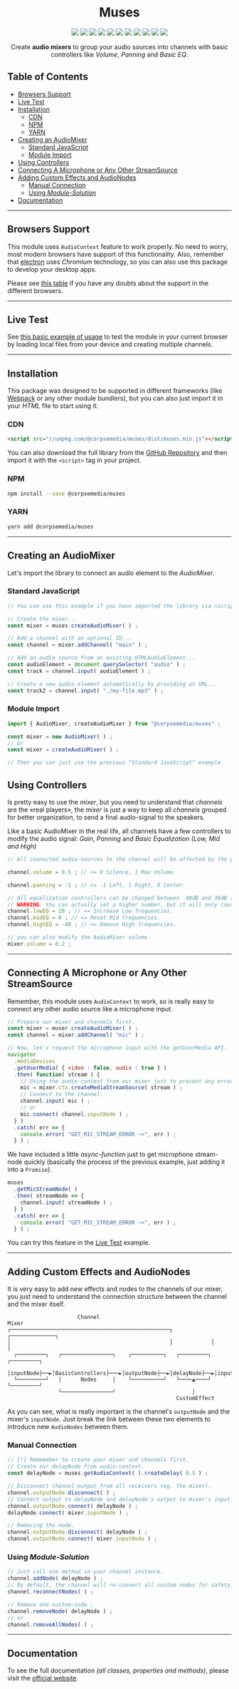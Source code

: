 <h1 align="center">Muses</h1>

<p align="center">
<img src="https://img.shields.io/badge/ES6-Supported-F7DF1E"/>
<img src="https://img.shields.io/badge/CommonJS-Supported-F7DF1E"/>
<img src="https://img.shields.io/node/v/@corpsemedia/muses"/>
<img src="https://img.shields.io/badge/Typescript->=4.5.4-blue?logo=typescript"/>
<img src="https://img.shields.io/badge/Webpack->=5.65.0-8DD6F9?logo=webpack"/>
<img src="https://img.shields.io/badge/Vue->=2.x-4FC08D?logo=vue.js"/>
<img src="https://packagephobia.com/badge?p=@corpsemedia/muses"/>
<img src="https://badge.fury.io/js/@corpsemedia%2Fmuses.svg"/>
<img src="https://img.shields.io/npm/dm/@corpsemedia/muses"/>
<img src="https://img.shields.io/librariesio/release/npm/@corpsemedia/muses"/>
<img src="https://img.shields.io/librariesio/dependent-repos/npm/@corpsemedia/muses"/>
<!--img src="https://img.shields.io/github/last-commit/corpsemedia/muses"/-->
</p>

<p align="center">
Create <b>audio mixers</b> to group your audio sources into channels with basic controllers like <i>Volume</i>, <i>Panning</i> and <i>Basic EQ</i>.
</p>

## Table of Contents

- [Browsers Support](#browsers-support)
- [Live Test](#live-test)
- [Installation](#installation)
  * [CDN](#cdn)
  * [NPM](#npm)
  * [YARN](#yarn)
- [Creating an AudioMixer](#creating-an-audiomixer)
  * [Standard JavaScript](#standard-javascript)
  * [Module Import](#module-import)
- [Using Controllers](#using-controllers)
- [Connecting A Microphone or Any Other StreamSource](#connecting-a-microphone-or-any-other-streamsource)
- [Adding Custom Effects and AudioNodes](#adding-custom-effects-and-audionodes)
  * [Manual Connection](#manual-connection)
  * [Using *Module-Solution*](#using-module-solution)
- [Documentation](#documentation)

***

## Browsers Support

This module uses `AudioContext` feature to work properly. No need to worry, most modern browsers have support of this functionality. Also, remember that [electron](https://www.electronjs.org/) uses *Chromium* technology, so you can also use this package to develop your desktop apps.

Please see [this table](https://caniuse.com/?search=AudioContext) if you have any doubts about the support in the different browsers.

***

## Live Test

See [this basic example of usage](https://rawcdn.githack.com/corpsemedia/muses/main/test.html) to test the module in your current browser by loading local files from your device and creating multiple channels.

***

## Installation

This package was designed to be supported in different frameworks (like [Webpack](https://webpack.js.org/) or any other module bundlers), but you can also just import it in your *HTML* file to start using it. 

### CDN

```html
<script src="//unpkg.com/@corpsemedia/muses/dist/muses.min.js"></script>
```

You can also download the full library from the [GitHub Repository](https://github.com/corpsemedia/muses/tree/main/dist) and then import it with the `<script>` tag in your project.

### NPM

```sh
npm install --save @corpsemedia/muses
```

### YARN

```sh
yarn add @corpsemedia/muses
```

***

## Creating an AudioMixer

Let's import the library to connect an audio element to the *AudioMixer*.

### Standard JavaScript

```javascript
// You can use this example if you have imported the library via <script> tag.

// Create the mixer...
const mixer = muses.createAudioMixer( ) ;

// Add a channel with an optional ID...
const channel = mixer.addChannel( "main" ) ;

// Add an audio source from an existing HTMLAudioElement...
const audioElement = document.querySelector( "audio" ) ;
const track = channel.input( audioElement ) ;

// Create a new audio element automatically by providing an URL...
const track2 = channel.input( "./my-file.mp3" ) ;
```

### Module Import

```javascript
import { AudioMixer, createAudioMixer } from "@corpsemedia/muses" ;

const mixer = new AudioMixer( ) ;
// or
const mixer = createAudioMixer( ) ;

// Then you can just use the previous "Standard JavaScript" example.
```

## Using Controllers

Is pretty easy to use the *mixer*, but you need to understand that *channels* are the «real players», the *mixer* is just a way to keep all *channels* grouped for better organization, to send a final audio-signal to the speakers.

Like a basic AudioMixer in the real life, all channels have a few controllers to modify the audio signal: *Gain*, *Panning* and *Basic Equalization (Low, Mid and High)*

```javascript
// All connected audio-sources to the channel will be affected by the parameters in each controller.

channel.volume = 0.5 ; // <= 0 Silence, 1 Max Volume.

channel.panning = -1 ; // <= -1 Left, 1 Right, 0 Center.

// All equalization controllers can be changed between -40dB and 36dB (don't include "dB" string).
// WARNING: You can actually set a higher number, but it will only cause an annoying and distorted sound.
channel.lowEQ = 20 ; // <= Increase Low frequencies.
channel.midEQ = 0 ; // <= Reset Mid frequencies.
channel.highEQ = -40 ; // <= Remove High frequencies.
```

```javascript
// you can also modify the AudioMixer volume.
mixer.volume = 0.2 ;
```

***

## Connecting A Microphone or Any Other StreamSource

Remember, this module uses `AudioContext` to work, so is really easy to connect any other audio source like a microphone input.

```javascript
// Prepare our mixer and channels first.
const mixer = muser.createAudioMixer( ) ;
const channel = mixer.addChannel( "mic" ) ;

// Now, let's request the microphone input with the getUserMedia API.
navigator
  .mediaDevices
  .getUserMedia( { video : false, audio : true } )
  .then( function( stream ) {
    // Using the audio-context from our mixer just to prevent any error.
    mic = mixer.ctx.createMediaStreamSource( stream ) ;
    // Connect to the channel.
    channel.input( mic ) ;
    // or
    mic.connect( channel.inputNode ) ;
  } )
  .catch( err => {
    console.error( "GET_MIC_STREAM_ERROR ~>", err ) ;
  } ) ;
```

We have included a little *async-function* just to get microphone stream-node quickly (basically the process of the previous example, just adding it into a `Promise`).

```javascript
muses
  .getMicStreamNode( )
  .then( streamNode => {
    channel.input( streamNode ) ;
  } )
  .catch( err => {
    console.error( "GET_MIC_STREAM_ERROR ~>", err ) ;
  } ) ;
```

You can try this feature in the [Live Test](#live-test) example.

***

## Adding Custom Effects and AudioNodes

It is very easy to add new effects and nodes to the channels of our mixer, you just need to understand the connection structure between the channel and the mixer itself.

```
                      Channel                                         Mixer
┌──────────────────────────────────────────────────┐            ┌──────────────┐
│                                                  │            │              │
  ┌─────────┐   ┌────────────────┐    ┌──────────┐   ┌─────────┐   ┌─────────┐
  │inputNode├──►│BasicControllers├───►│outputNode├──►│delayNode├──►│inputNode│
  └─────────┘   │      Nodes     │    └──────────┘   └────▲────┘   └─────────┘
                └────────────────┘                        │
                                                     CustomEffect
```

As you can see, what is really important is the channel's `outputNode` and the mixer's `inputNode`. Just break the link between these two elements to introduce new `AudioNodes` between them.

### Manual Connection

```javascript
// [!] Rememeber to create your mixer and channels first.
// Create our delayNode from audio-context.
const delayNode = muses.getAudioContext( ).createDelay( 0.5 ) ;

// Disconnect channel-output from all receivers (eg. the mixer).
channel.outputNode.disconnect( ) ;
// Connect output to delayNode and delayNode's output to mixer's input.
channel.outputNode.connect( delayNode ) ;
delayNode.connect( mixer.inputNode ) ;

// Removing the node.
channel.outputNode.disconnect( delayNode ) ;
channel.outputNode.connect( mixer.inputNode ) ;
```

### Using *Module-Solution*

```javascript
// Just call one method in your channel instance.
channel.addNode( delayNode ) ;
// By default, the channel will re-connect all custom nodes for safety. But you can reset the nodes-connection with...
channel.reconnectNodes( ) ;

// Remove one custom-node ;
channel.removeNode( delayNode ) ;
// or
channel.removeAllNodes( ) ;
```

***

## Documentation

To see the full documentation *(all classes, properties and methods)*, please visit the [official website](https://corpsemedia.github.io/muses).